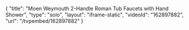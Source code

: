 {
    "title": "Moen Weymouth 2-Handle Roman Tub Faucets with Hand Shower",
    "type": "solo",
    "layout": "iframe-static",
    "videoId": "162897882",
    "url": "\/tvpembed\/162897882"
}